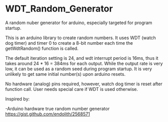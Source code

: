 # WDT_Random_Generator
A random nuber generator for arduino, especially targeted for program startup.

This is an arduino library to create random numbers. It uses WDT (watch dog timer) and timer 0 to create a 8-bit number each time the getWdtRandom() function is called.

The default iteration setting is 24, and wdt interrupt period is 16ms, thus it takes around 24 * 16 = 384ms for each output. While the output rate is very low, it can be used as a random seed during program startup. It is very unlikely to get same initial number(s) upon arduino resets.

No hardware (analog) pins required, however, watch dog timer is reset after function call. User needs special care if WDT is used otherwise.

Inspired by:

-Arduino hardware true random number generator   https://gist.github.com/endolith/2568571

